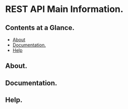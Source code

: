 # REST API Main Information.





## Contents at a Glance.
* [About](#about)
* [Documentation.](#documentation)
* [Help](#help)





## About.





## Documentation.





## Help.
